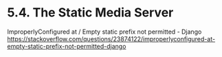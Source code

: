 # 5.4. The Static Media Server   
ImproperlyConfigured at / Empty static prefix not permitted - Django   
https://stackoverflow.com/questions/23874122/improperlyconfigured-at-empty-static-prefix-not-permitted-django    
